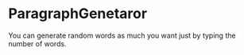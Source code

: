# ParagraphGenetaror
You can generate random words as much you want just by typing the number of words.
